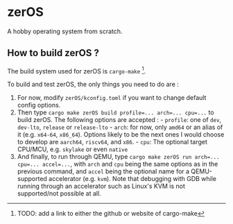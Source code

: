 # zerOS

A hobby operating system from scratch.

## How to build zerOS ?

The build system used for zerOS is `cargo-make` [^1].

To build and test zerOS, the only things you need to do are :

  1. For now, modify `zerOS/kconfig.toml` if you want to change default config options.
  2. Then type `cargo make zerOS build profile=... arch=... cpu=...` to build zerOS. The following options are accepted :
    - `profile`: one of `dev`, `dev-lto`, `release` or `release-lto`
    - `arch`: for now, only `amd64` or an alias of it (e.g. `x64-64`, `x86_64`). Options likely to be the next ones I would choose to develop are `aarch64`, `riscv64`, and `x86`.
    - `cpu`: The optional target CPU/MCU, e.g. `skylake` or even `native`
  3. And finally, to run through QEMU, type `cargo make zerOS run arch=... cpu=... accel=...`, with `arch` and `cpu` being the same options as in the previous command, and `accel` being the optional name for a QEMU-supported accelerator (e.g. `kvm`). Note that debugging with GDB while running through an accelerator such as Linux's KVM is not supported/not possible at all.

[^1]: TODO: add a link to either the github or website of cargo-make
